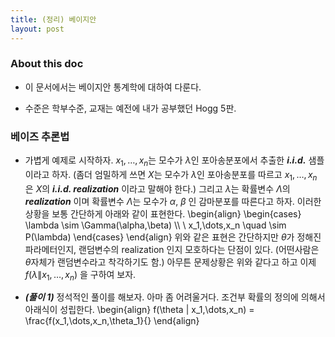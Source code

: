 ```yaml
---
title: (정리) 베이지안 
layout: post
---
```


### About this doc

- 이 문서에서는 베이지안 통계학에 대하여 다룬다.

- 수준은 학부수준, 교재는 예전에 내가 공부했던 Hogg 5판. 

### 베이즈 추론법

- 가볍게 예제로 시작하자. $x_1,\dots,x_n$는 모수가 $\lambda$인 포아송분포에서 추출한 ***i.i.d.*** 샘플이라고 하자. (좀더 엄밀하게 쓰면 $X$는 모수가 $\lambda$인 포아송분포를 따르고 $x_1,\dots,x_n$ 은 $X$의 ***i.i.d. realization*** 이라고 말해야 한다.) 그리고 $\lambda$는 확률변수 $\Lambda$의 ***realization*** 이며 확률변수 $\Lambda$는 모수가 $\alpha$, $\beta$ 인 감마분포를 따른다고 하자. 이러한 상황을 보통 간단하게 아래와 같이 표현한다. 
\begin{align}
\begin{cases}
\lambda \sim \Gamma(\alpha,\beta) \\\\ \\
x_1,\dots,x_n \quad \sim P(\lambda)
\end{cases}
\end{align}
위와 같은 표현은 간단하지만 $\theta$가 정해진 파라메터인지, 랜덤변수의 realization 인지 모호하다는 단점이 있다. (어떤사람은 $\theta$자체가 랜덤변수라고 착각하기도 함.) 아무튼 문제상황은 위와 같다고 하고 이제 $f(\lambda \| x_1,\dots,x_n)$ 을 구하여 보자. 

- ***(풀이 1)*** 정석적인 풀이를 해보자. 아마 좀 어려울거다. 조건부 확률의 정의에 의해서 아래식이 성립한다. 
\begin{align}
f(\theta \| x_1,\dots,x_n) = \frac{f(x_1,\dots,x_n,\theta_1}{}
\end{align}
